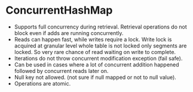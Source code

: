 # ConcurrentHashMap

- Supports full concurrency during retrieval. Retrieval operations do not block even if adds are running concurrently.
-  Reads can happen fast, while writes require a lock. Write lock is acquired at granular level whole table is not
  locked only segments are locked. So very rare chance of read waiting on write to complete.
- Iterations do not throw concurrent modification exception (fail safe).
- Can be used in cases where a lot of concurrent addition happened followed by concurrent reads later on.
- Null key not allowed. (not sure if null mapped or not to null value).
- Operations are atomic.
